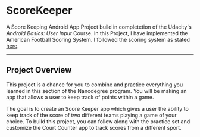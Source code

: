 # ScoreKeeper
A Score Keeping Android App Project build in completetion of the Udacity's _Android Basics: User Input_ Course. 
In this Project, I have implemented the American Football Scoring System. I followed the scoring system as stated [here](http://www.topendsports.com/sport/gridiron/basics.htm).


---

## Project Overview

This project is a chance for you to combine and practice everything you learned in this section of the Nanodegree program. You will be making an app that allows a user to keep track of points within a game.

The goal is to create an Score Keeper app which gives a user the ability to keep track of the score of two different teams playing a game of your choice. To build this project, you can follow along with the practice set and customize the Court Counter app to track scores from a different sport.

